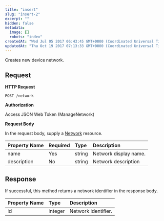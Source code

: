 ```yaml
---
title: "insert"
slug: "insert-2"
excerpt: ""
hidden: false
metadata: 
  image: []
  robots: "index"
createdAt: "Wed Jul 05 2017 06:43:45 GMT+0000 (Coordinated Universal Time)"
updatedAt: "Thu Oct 19 2017 07:13:33 GMT+0000 (Coordinated Universal Time)"
---
```

Creates new device network.

## Request

**HTTP Request**

```text
POST /network
```

**Authorization**

Access JSON Web Token (ManageNetwork)

**Request Body**

In the request body, supply a [Network](doc:network) resource.

| Property Name | Required | Type   | Description           |
| :------------ | :------- | :----- | :-------------------- |
| name          | Yes      | string | Network display name. |
| description   | No       | string | Network description   |

## Response

If successful, this method returns a network identifier in the response body. 

| Property Name | Type    | Description         |
| :------------ | :------ | :------------------ |
| id            | integer | Network identifier. |
